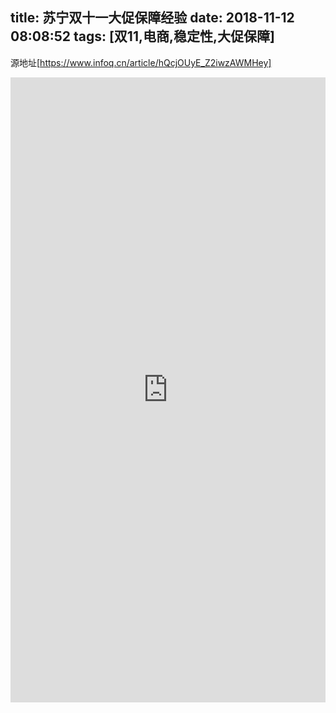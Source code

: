 title: 苏宁双十一大促保障经验
date: 2018-11-12 08:08:52
tags: [双11,电商,稳定性,大促保障]
---
源地址[https://www.infoq.cn/article/hQcjOUyE_Z2iwzAWMHey]
<br/>
<!--more-->
<iframe src="https://www.infoq.cn/article/hQcjOUyE_Z2iwzAWMHey" frameBorder="0" width="100%" scrolling="yes" height="1000px"></iframe>
